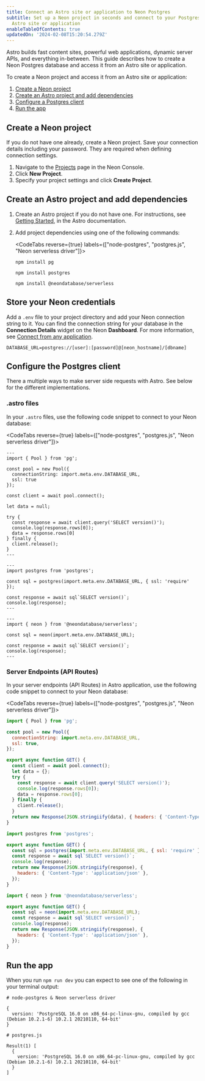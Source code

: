 ```yaml
---
title: Connect an Astro site or application to Neon Postgres
subtitle: Set up a Neon project in seconds and connect to your Postgres database from an
  Astro site or application
enableTableOfContents: true
updatedOn: '2024-02-08T15:20:54.279Z'
---
```


Astro builds fast content sites, powerful web applications, dynamic server APIs, and everything in-between. This guide describes how to create a Neon Postgres database and access it from an Astro site or application.

To create a Neon project and access it from an Astro site or application:

1. [Create a Neon project](#create-a-neon-project)
2. [Create an Astro project and add dependencies](#create-an-astro-project-and-add-dependencies)
3. [Configure a Postgres client](#configure-the-postgres-client)
4. [Run the app](#run-the-app)

## Create a Neon project

If you do not have one already, create a Neon project. Save your connection details including your password. They are required when defining connection settings.

1. Navigate to the [Projects](https://console.neon.tech/app/projects) page in the Neon Console.
2. Click **New Project**.
3. Specify your project settings and click **Create Project**.

## Create an Astro project and add dependencies

1. Create an Astro project if you do not have one. For instructions, see [Getting Started](https://docs.astro.build/en/getting-started/), in the Astro documentation.

2. Add project dependencies using one of the following commands:

   <CodeTabs reverse={true} labels={["node-postgres", "postgres.js", "Neon serverless driver"]}>

   ```shell
   npm install pg
   ```

   ```shell
   npm install postgres
   ```

   ```shell
   npm install @neondatabase/serverless
   ```

   </CodeTabs>

## Store your Neon credentials

Add a `.env` file to your project directory and add your Neon connection string to it. You can find the connection string for your database in the **Connection Details** widget on the Neon **Dashboard**. For more information, see [Connect from any application](/docs/connect/connect-from-any-app).

```shell shouldWrap
DATABASE_URL=postgres://[user]:[password]@[neon_hostname]/[dbname]
```

## Configure the Postgres client

There a multiple ways to make server side requests with Astro. See below for the different implementations.

### .astro files

In your `.astro` files, use the following code snippet to connect to your Neon database:

<CodeTabs reverse={true} labels={["node-postgres", "postgres.js", "Neon serverless driver"]}>

```astro
---
import { Pool } from 'pg';

const pool = new Pool({
  connectionString: import.meta.env.DATABASE_URL,
  ssl: true
});

const client = await pool.connect();

let data = null;

try {
  const response = await client.query('SELECT version()');
  console.log(response.rows[0]);
  data = response.rows[0]
} finally {
  client.release();
}
---
```

```astro
---
import postgres from 'postgres';

const sql = postgres(import.meta.env.DATABASE_URL, { ssl: 'require' });

const response = await sql`SELECT version()`;
console.log(response);
---
```

```astro
---
import { neon } from '@neondatabase/serverless';

const sql = neon(import.meta.env.DATABASE_URL);

const response = await sql`SELECT version()`;
console.log(response);
---
```

</CodeTabs>

### Server Endpoints (API Routes)

In your server endpoints (API Routes) in Astro application, use the following code snippet to connect to your Neon database:

<CodeTabs reverse={true} labels={["node-postgres", "postgres.js", "Neon serverless driver"]}>

```javascript
import { Pool } from 'pg';

const pool = new Pool({
  connectionString: import.meta.env.DATABASE_URL,
  ssl: true,
});

export async function GET() {
  const client = await pool.connect();
  let data = {};
  try {
    const response = await client.query('SELECT version()');
    console.log(response.rows[0]);
    data = response.rows[0];
  } finally {
    client.release();
  }
  return new Response(JSON.stringiify(data), { headers: { 'Content-Type': 'application/json' } });
}
```

```javascript
import postgres from 'postgres';

export async function GET() {
  const sql = postgres(import.meta.env.DATABASE_URL, { ssl: 'require' });
  const response = await sql`SELECT version()`;
  console.log(response);
  return new Response(JSON.stringiify(response), {
    headers: { 'Content-Type': 'application/json' },
  });
}
```

```javascript
import { neon } from '@neondatabase/serverless';

export async function GET() {
  const sql = neon(import.meta.env.DATABASE_URL);
  const response = await sql`SELECT version()`;
  console.log(response);
  return new Response(JSON.stringiify(response), {
    headers: { 'Content-Type': 'application/json' },
  });
}
```

</CodeTabs>

## Run the app

When you run `npm run dev` you can expect to see one of the following in your terminal output:

```shell shouldWrap
# node-postgres & Neon serverless driver

{
  version: 'PostgreSQL 16.0 on x86_64-pc-linux-gnu, compiled by gcc (Debian 10.2.1-6) 10.2.1 20210110, 64-bit'
}

# postgres.js

Result(1) [
  {
    version: 'PostgreSQL 16.0 on x86_64-pc-linux-gnu, compiled by gcc (Debian 10.2.1-6) 10.2.1 20210110, 64-bit'
  }
]
```

<NeedHelp/>
